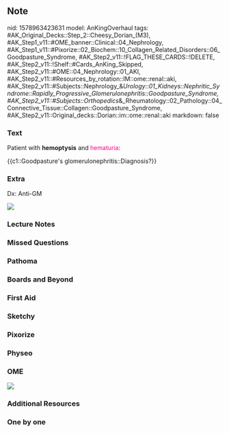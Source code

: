 ## Note
nid: 1578963423631
model: AnKingOverhaul
tags: #AK_Original_Decks::Step_2::Cheesy_Dorian_(M3), #AK_Step1_v11::#OME_banner::Clinical::04_Nephrology, #AK_Step1_v11::#Pixorize::02_Biochem::10_Collagen_Related_Disorders::06_Goodpasture_Syndrome, #AK_Step2_v11::!FLAG_THESE_CARDS::!DELETE, #AK_Step2_v11::!Shelf::#Cards_AnKing_Skipped, #AK_Step2_v11::#OME::04_Nephrology::01_AKI, #AK_Step2_v11::#Resources_by_rotation::IM::ome::renal::aki, #AK_Step2_v11::#Subjects::Nephrology_&_Urology::01_Kidneys::Nephritic_Syndrome::Rapidly_Progressive_Glomerulonephritis::Goodpasture_Syndrome, #AK_Step2_v11::#Subjects::Orthopedics_&_Rheumatology::02_Pathology::04_Connective_Tissue::Collagen::Goodpasture_Syndrome, #AK_Step2_v11::Original_decks::Dorian::im::ome::renal::aki
markdown: false

### Text
Patient with <b>hemoptysis</b> and <font color=
"#FC0280">hematuria</font>:
<div>
  {{c1::Goodpasture's glomerulonephritis::Diagnosis?}}
</div>

### Extra
Dx: Anti-GM
<div>
  <i><img src="paste-103040560398744.jpg"></i>
</div>

### Lecture Notes


### Missed Questions


### Pathoma


### Boards and Beyond


### First Aid


### Sketchy


### Pixorize


### Physeo


### OME
<div class="ome-widget">
  <a href=
  "https://onlinemeded.org/spa/nephrology?ref=anki"><img src=
  "_OME_AnkiFlashcards_Topic_5.png"></a>
</div>

### Additional Resources


### One by one

